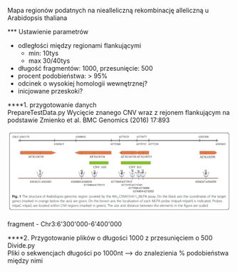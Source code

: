 Mapa regionów podatnych na niealleliczną rekombinację alleliczną u Arabidopsis thaliana  
  
*** Ustawienie parametrów  
* odległości między regionami flankującymi
  * min: 10tys
  * max 30/40tys  
* długość fragmentów: 1000, przesunięcie: 500
* procent podobieństwa: > 95%
* odcinek o wysokiej homologii wewnętrznej?
* inicjowane przeskoki?

****1. przygotowanie danych  
PrepareTestData.py
Wycięcie znanego CNV wraz z rejonem flankującym na podstawie Zmienko et al. BMC Genomics (2016) 17:893

![Region CNV](/notatki/region.jpg)


fragment - Chr3:6'300'000-6'400'000  
  
****2. Przygotowanie plików o długości 1000 z przesunięciem o 500  
Divide.py  
Pliki o sekwencjach długości po 1000nt --> do znalezienia % podobieństwa między nimi


